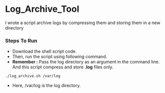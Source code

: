 # Log_Archive_Tool
 I wrote a script archive logs by compressing them and storing them in a new directory

### Steps To Run
- Download the shell script code.
- Then, run the script using following command.
- **Remember :** Pass the log directory as an argument in the command line. And this script compress and store **.log** files only.
```bash
./log_archive.sh /var/log
```
- Here, /var/log is the log directory. 
